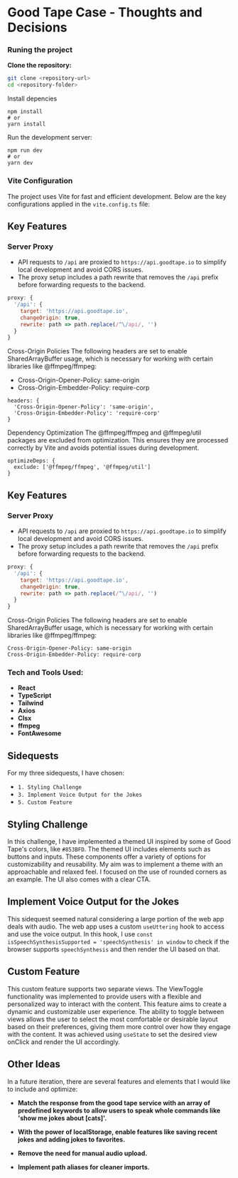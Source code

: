 # Good Tape Case - Thoughts and Decisions

### Runing the project

**Clone the repository:**

```bash
git clone <repository-url>
cd <repository-folder>
```

Install depencies

```
npm install
# or
yarn install
```

Run the development server:

```
npm run dev
# or
yarn dev
```

### Vite Configuration

The project uses Vite for fast and efficient development. Below are the key configurations applied in the `vite.config.ts` file:

## Key Features

### Server Proxy

- API requests to `/api` are proxied to `https://api.goodtape.io` to simplify local development and avoid CORS issues.
- The proxy setup includes a path rewrite that removes the `/api` prefix before forwarding requests to the backend.

```javascript
proxy: {
  '/api': {
    target: 'https://api.goodtape.io',
    changeOrigin: true,
    rewrite: path => path.replace(/^\/api/, '')
  }
}
```

Cross-Origin Policies
The following headers are set to enable SharedArrayBuffer usage, which is necessary for working with certain libraries like @ffmpeg/ffmpeg:

- Cross-Origin-Opener-Policy: same-origin
- Cross-Origin-Embedder-Policy: require-corp

```
headers: {
  'Cross-Origin-Opener-Policy': 'same-origin',
  'Cross-Origin-Embedder-Policy': 'require-corp'
}
```

Dependency Optimization
The @ffmpeg/ffmpeg and @ffmpeg/util packages are excluded from optimization. This ensures they are processed correctly by Vite and avoids potential issues during development.

```
optimizeDeps: {
  exclude: ['@ffmpeg/ffmpeg', '@ffmpeg/util']
}
```


## Key Features

### Server Proxy

- API requests to `/api` are proxied to `https://api.goodtape.io` to simplify local development and avoid CORS issues.
- The proxy setup includes a path rewrite that removes the `/api` prefix before forwarding requests to the backend.

```javascript
proxy: {
  '/api': {
    target: 'https://api.goodtape.io',
    changeOrigin: true,
    rewrite: path => path.replace(/^\/api/, '')
  }
}
```

Cross-Origin Policies
The following headers are set to enable SharedArrayBuffer usage, which is necessary for working with certain libraries like @ffmpeg/ffmpeg:
```
Cross-Origin-Opener-Policy: same-origin
Cross-Origin-Embedder-Policy: require-corp
```

### Tech and Tools Used:

- **React**
- **TypeScript**
- **Tailwind**
- **Axios**
- **Clsx**
- **ffmpeg**
- **FontAwesome**

## Sidequests

For my three sidequests, I have chosen:

- `1. Styling Challenge`
- `3. Implement Voice Output for the Jokes`
- `5. Custom Feature`

## Styling Challenge

In this challenge, I have implemented a themed UI inspired by some of Good Tape's colors, like `#853BFD`. The themed UI includes elements such as buttons and inputs. These components offer a variety of options for customizability and reusability. My aim was to implement a theme with an approachable and relaxed feel. I focused on the use of rounded corners as an example. The UI also comes with a clear CTA.

## Implement Voice Output for the Jokes

This sidequest seemed natural considering a large portion of the web app deals with audio. The web app uses a custom `useUttering` hook to access and use the voice output. In this hook, I use `const isSpeechSynthesisSupported = 'speechSynthesis' in window` to check if the browser supports `speechSynthesis` and then render the UI based on that.

## Custom Feature

This custom feature supports two separate views. The ViewToggle functionality was implemented to provide users with a flexible and personalized way to interact with the content. This feature aims to create a dynamic and customizable user experience. The ability to toggle between views allows the user to select the most comfortable or desirable layout based on their preferences, giving them more control over how they engage with the content. It was achieved using `useState` to set the desired view onClick and render the UI accordingly.

## Other Ideas

In a future iteration, there are several features and elements that I would like to include and optimize:

- **Match the response from the good tape service with an array of predefined keywords to allow users to speak whole commands like 'show me jokes about [cats]'.**

- **With the power of localStorage, enable features like saving recent jokes and adding jokes to favorites.**

- **Remove the need for manual audio upload.**

- **Implement path aliases for cleaner imports.**
```

